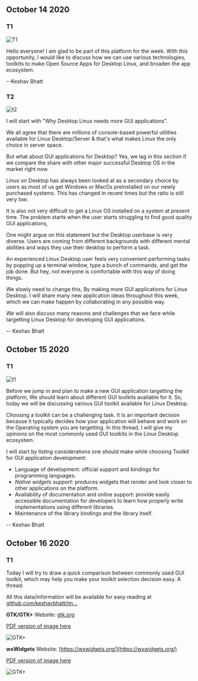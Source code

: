 ## October 14 2020 

### T1

![T1](https://github.com/keshavbhatt/imakefoss/blob/main/images/1.png?raw=true)

Hello everyone! I am glad to be part of this platform for the week. With this opportunity, I would like to discuss how we can use various technologies, toolkits to make Open Source Apps for Desktop Linux, and broaden the app ecosystem. 

--Keshav Bhatt

### T2

![t2](https://github.com/keshavbhatt/imakefoss/blob/main/images/2.png?raw=true)

I will start with "Why Desktop Linux needs more GUI applications".

We all agree that there are millions of console-based powerful utilities available for Linux Desktop/Server & that's what makes Linux the only choice in server space.

But what about GUI applications for Desktop? Yes, we lag in this section if we compare the share with other major successful Desktop OS in the market right now.

Linux on Desktop has always been looked at as a secondary choice by users as most of us get Windows or MacOs preinstalled on our newly purchased systems. This has changed in recent times but the ratio is still very low.

It is also not very difficult to get a Linux OS installed on a system at present time. The problem starts when the user starts struggling to find good quality GUI applications,

One might argue on this statement but the Desktop userbase is very diverse. Users are coming from different backgrounds with different mental abilities and ways they use their desktop to perform a task.

An experienced Linux Desktop user feels very convenient performing tasks by popping up a terminal window, type a bunch of commands, and get the job done. But hey, not everyone is comfortable with this way of doing things.

We slowly need to change this, By making more GUI applications for Linux Desktop. I will share many new application ideas throughout this week, which we can make happen by collaborating in any possible way.

We will also discuss many reasons and challenges that we face while targetting Linux Desktop for developing GUI applications.

-- Keshav Bhatt

## October 15 2020

### T1

![t1](https://github.com/keshavbhatt/imakefoss/blob/main/images/3.png?raw=true)

Before we jump in and plan to make a new GUI application targetting the platform, We should learn about different GUI toolkits available for it. So, today we will be discussing various GUI toolkit available for Linux Desktop.

Choosing a toolkit can be a challenging task. It is an important decision because it typically decides how your application will behave and work on the Operating system you are targetting. In this thread, I will give my opinions on the most commonly used GUI toolkits in the Linux Desktop ecosystem.

I will start by listing considerations one should make while choosing Toolkit for GUI application development:

-   Language of development: official support and bindings for programming languages.
-   _Native widgets support:_ produces widgets that render and look closer to other applications on the platform.
-   Availability of documentation and online support: provide easily accessible documentation for developers to learn how properly write implementations using different libraries.
-   Maintenance of the library bindings and the library itself.

-- Keshav Bhatt

## October 16 2020

### T1
Today I will try to draw a quick comparison between commonly used GUI toolkit, which may help you make your toolkit selection decision easy. A thread:

All this data/information will be available for easy reading at [github.com/keshavbhatt/im…](https://t.co/XY6EOxSEyG "https://github.com/keshavbhatt/imakefoss/blob/main/tweets.md") 

**GTK/GTK+** 
Website: [gtk.org](https://gtk.org) 

[PDF version of image here](https://github.com/keshavbhatt/imakefoss/blob/main/pdfs/gtk+.pdf)

![GTK+](https://github.com/keshavbhatt/imakefoss/blob/main/images/gtk+.png?raw=true)

**wxWidgets** 
Website: [https://wxwidgets.org/](https://wxwidgets.org/) 

[PDF version of image here](https://github.com/keshavbhatt/imakefoss/blob/main/pdfs/wxWidgets.pdf)

![GTK+](https://github.com/keshavbhatt/imakefoss/blob/main/images/wxWidgets.png?raw=true)
